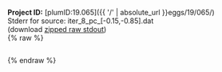 **Project ID:** [plumID:19.065]({{ '/' | absolute_url }}eggs/19/065/)  
Stderr for source:  iter_8_pc_[-0.15,-0.85].dat   
(download [zipped raw stdout](iter_8_pc_[-0.15,-0.85].dat.plumed_master.stdout.txt.zip))  
{% raw %}
<pre>
</pre>
{% endraw %}
